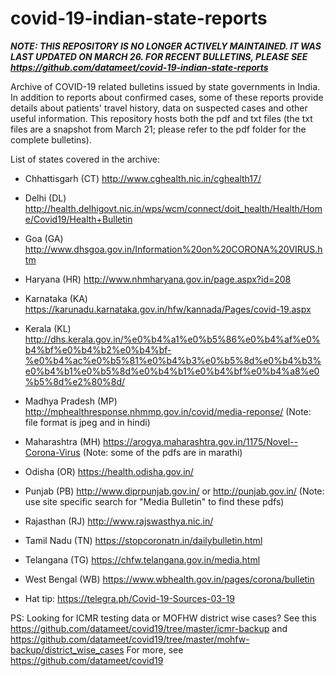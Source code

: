 # covid-19-indian-state-reports

***NOTE: THIS REPOSITORY IS NO LONGER ACTIVELY MAINTAINED. IT WAS LAST UPDATED ON MARCH 26. FOR RECENT BULLETINS, PLEASE SEE https://github.com/datameet/covid-19-indian-state-reports*** 

Archive of COVID-19 related bulletins issued by state governments in India. In addition to reports about confirmed cases, some of these reports provide details about patients' travel history, data on suspected cases and other useful information. This repository hosts both the pdf and txt files (the txt files are a snapshot from March 21; please refer to the pdf folder for the complete bulletins). 

List of states covered in the archive:

- Chhattisgarh (CT)
http://www.cghealth.nic.in/cghealth17/

- Delhi (DL)
http://health.delhigovt.nic.in/wps/wcm/connect/doit_health/Health/Home/Covid19/Health+Bulletin

- Goa (GA)
http://www.dhsgoa.gov.in/Information%20on%20CORONA%20VIRUS.htm

- Haryana (HR)
http://www.nhmharyana.gov.in/page.aspx?id=208

- Karnataka (KA)
https://karunadu.karnataka.gov.in/hfw/kannada/Pages/covid-19.aspx

- Kerala (KL)
http://dhs.kerala.gov.in/%e0%b4%a1%e0%b5%86%e0%b4%af%e0%b4%bf%e0%b4%b2%e0%b4%bf-%e0%b4%ac%e0%b5%81%e0%b4%b3%e0%b5%8d%e0%b4%b3%e0%b4%b1%e0%b5%8d%e0%b4%b1%e0%b4%bf%e0%b4%a8%e0%b5%8d%e2%80%8d/

- Madhya Pradesh (MP)
http://mphealthresponse.nhmmp.gov.in/covid/media-reponse/ (Note: file format is jpeg and in hindi)

- Maharashtra (MH)
https://arogya.maharashtra.gov.in/1175/Novel--Corona-Virus (Note: some of the pdfs are in marathi)

- Odisha (OR)
https://health.odisha.gov.in/

- Punjab (PB)
http://www.diprpunjab.gov.in/ or http://punjab.gov.in/ (Note: use site specific search for "Media Bulletin" to find these pdfs)

- Rajasthan (RJ)
http://www.rajswasthya.nic.in/

- Tamil Nadu (TN)
https://stopcoronatn.in/dailybulletin.html

- Telangana (TG)
https://chfw.telangana.gov.in/media.html

- West Bengal (WB)
https://www.wbhealth.gov.in/pages/corona/bulletin

- Hat tip: https://telegra.ph/Covid-19-Sources-03-19

PS: Looking for ICMR testing data or MOFHW district wise cases? See this https://github.com/datameet/covid19/tree/master/icmr-backup and  https://github.com/datameet/covid19/tree/master/mohfw-backup/district_wise_cases For more, see https://github.com/datameet/covid19
